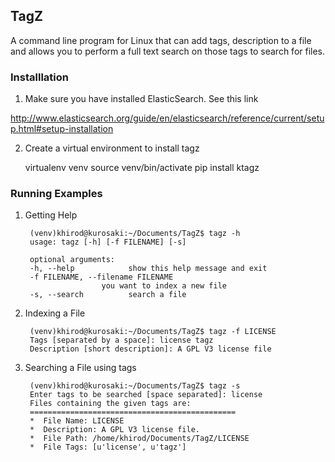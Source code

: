 TagZ
-------------

A command line program for Linux that can add tags, description to a file and 
allows you to perform a full text search on those tags to search for files.

### Installlation

1. Make sure you have installed ElasticSearch. See this link 

http://www.elasticsearch.org/guide/en/elasticsearch/reference/current/setup.html#setup-installation

2. Create a virtual environment to install tagz

	virtualenv venv
	source venv/bin/activate
	pip install ktagz


### Running Examples

1. Getting Help

        (venv)khirod@kurosaki:~/Documents/TagZ$ tagz -h
        usage: tagz [-h] [-f FILENAME] [-s]

        optional arguments:
        -h, --help            show this help message and exit
        -f FILENAME, --filename FILENAME
                        you want to index a new file
        -s, --search          search a file

2. Indexing a File

        (venv)khirod@kurosaki:~/Documents/TagZ$ tagz -f LICENSE 
        Tags [separated by a space]: license tagz
        Description [short description]: A GPL V3 license file


3. Searching a File using tags

        (venv)khirod@kurosaki:~/Documents/TagZ$ tagz -s
        Enter tags to be searched [space separated]: license
        Files containing the given tags are: 
        ==============================================
        *  File Name: LICENSE
        *  Description: A GPL V3 license file.
        *  File Path: /home/khirod/Documents/TagZ/LICENSE
        *  File Tags: [u'license', u'tagz']

